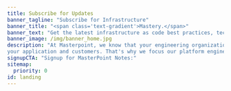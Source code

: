 ```yaml
---
title: Subscribe for Updates
banner_tagline: "Subscribe for Infrastructure"
banner_title: "<span class='text-gradient'>Mastery.</span>"
banner_text: "Get the latest infrastructure as code best practices, technology reviews, and insights directly from the Masterpoint team."
banner_image: /img/banner_home.jpg
description: "At Masterpoint, we know that your engineering organization’s time and resources should be focused on what truly matters:
your application and customers. That's why we focus our platform engineering expertise on ensuring you have a strong foundation on which you can build, iterate, and scale."
signupCTA: "Signup for MasterPoint Notes:"
sitemap:
  priority: 0
id: landing
---
```

